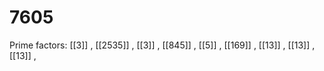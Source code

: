 # 7605

Prime factors: [[3]] , [[2535]] , [[3]] , [[845]] , [[5]] , [[169]] , [[13]] , [[13]] , [[13]] , 